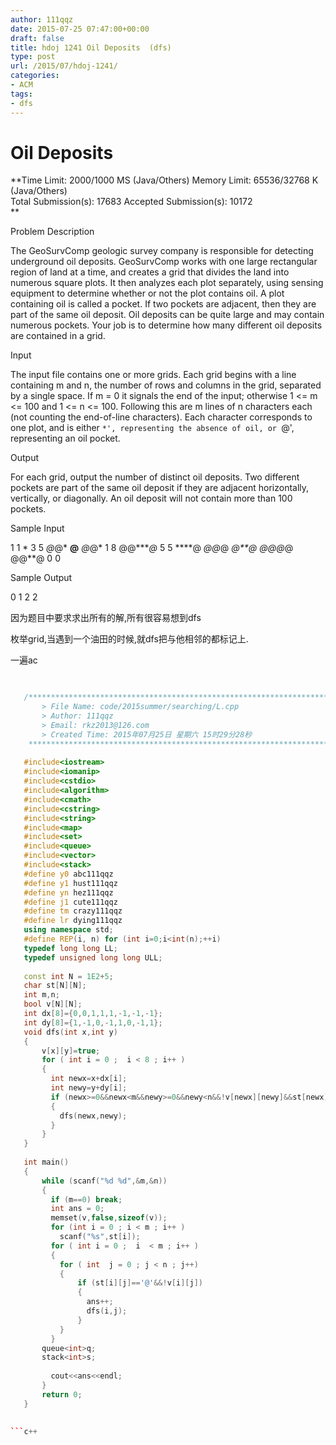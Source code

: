 ```yaml
---
author: 111qqz
date: 2015-07-25 07:47:00+00:00
draft: false
title: hdoj 1241 Oil Deposits  (dfs)
type: post
url: /2015/07/hdoj-1241/
categories:
- ACM
tags:
- dfs
---
```


# Oil Deposits




**Time Limit: 2000/1000 MS (Java/Others) Memory Limit: 65536/32768 K (Java/Others)  
Total Submission(s): 17683 Accepted Submission(s): 10172  
**  
  





Problem Description




The GeoSurvComp geologic survey company is responsible for detecting underground oil deposits. GeoSurvComp works with one large rectangular region of land at a time, and creates a grid that divides the land into numerous square plots. It then analyzes each plot separately, using sensing equipment to determine whether or not the plot contains oil. A plot containing oil is called a pocket. If two pockets are adjacent, then they are part of the same oil deposit. Oil deposits can be quite large and may contain numerous pockets. Your job is to determine how many different oil deposits are contained in a grid.










Input




The input file contains one or more grids. Each grid begins with a line containing m and n, the number of rows and columns in the grid, separated by a single space. If m = 0 it signals the end of the input; otherwise 1 <= m <= 100 and 1 <= n <= 100. Following this are m lines of n characters each (not counting the end-of-line characters). Each character corresponds to one plot, and is either `*', representing the absence of oil, or `@', representing an oil pocket.










Output




For each grid, output the number of distinct oil deposits. Two different pockets are part of the same oil deposit if they are adjacent horizontally, vertically, or diagonally. An oil deposit will not contain more than 100 pockets.










Sample Input







1 1
*
3 5
*@*@*
**@**
*@*@*
1 8
@@****@*
5 5 
****@
*@@*@
*@**@
@@@*@
@@**@
0 0 














Sample Output







0
1
2
2

















因为题目中要求求出所有的解,所有很容易想到dfs




枚举grid,当遇到一个油田的时候,就dfs把与他相邻的都标记上.




一遍ac





 ```c++

    
    /*************************************************************************
    	> File Name: code/2015summer/searching/L.cpp
    	> Author: 111qqz
    	> Email: rkz2013@126.com 
    	> Created Time: 2015年07月25日 星期六 15时29分28秒
     ************************************************************************/
    
    #include<iostream>
    #include<iomanip>
    #include<cstdio>
    #include<algorithm>
    #include<cmath>
    #include<cstring>
    #include<string>
    #include<map>
    #include<set>
    #include<queue>
    #include<vector>
    #include<stack>
    #define y0 abc111qqz
    #define y1 hust111qqz
    #define yn hez111qqz
    #define j1 cute111qqz
    #define tm crazy111qqz
    #define lr dying111qqz
    using namespace std;
    #define REP(i, n) for (int i=0;i<int(n);++i)  
    typedef long long LL;
    typedef unsigned long long ULL;
    
    const int N = 1E2+5;
    char st[N][N];
    int m,n;
    bool v[N][N];
    int dx[8]={0,0,1,1,1,-1,-1,-1};
    int dy[8]={1,-1,0,-1,1,0,-1,1};
    void dfs(int x,int y)
    {
        v[x][y]=true;
        for ( int i = 0 ;  i < 8 ; i++ )
        {
    	  int newx=x+dx[i];
    	  int newy=y+dy[i];
    	  if (newx>=0&&newx<m&&newy>=0&&newy<n&&!v[newx][newy]&&st[newx][newy]=='@')
    	  {
    		dfs(newx,newy);
    	  }
        }
    }
    
    int main()
    {
        while (scanf("%d %d",&m,&n))
        {
    	  if (m==0) break;
    	  int ans = 0;
    	  memset(v,false,sizeof(v));
    	  for (int i = 0 ; i < m ; i++ )
    		scanf("%s",st[i]);
    	  for ( int i = 0 ;  i  < m ; i++ )
    	  {
    		for ( int  j = 0 ; j < n ; j++)
    		{
    		    if (st[i][j]=='@'&&!v[i][j])
    		    {
    			  ans++;
    			  dfs(i,j);
    		    }
    		}
    	  }
        queue<int>q;
        stack<int>s;
        
    	  cout<<ans<<endl;
        }
    	return 0;
    }
    

```c++

